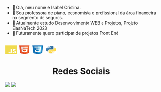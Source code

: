 - 👋 Olá, meu nome é Isabel Cristina.
- 👀 Sou professora de piano, economista e profissional da área financeira no segmento de seguros.  
- 🌱 Atualmente estudo Desenvolvimento WEB e Projetos, Projeto ElasNaTech 2023
- 💞️ Futuramente quero participar de projetos Front End

<div style="display: inline_block"><br>
  <img align="center" alt="JavaScript" height="30" width="40" src="https://raw.githubusercontent.com/devicons/devicon/master/icons/javascript/javascript-plain.svg">
  <img align="center" alt="HTML"       height="30" width="40" src="https://raw.githubusercontent.com/devicons/devicon/master/icons/html5/html5-original.svg">
  <img align="center" alt="CSS"        height="30" width="40" src="https://raw.githubusercontent.com/devicons/devicon/master/icons/css3/css3-original.svg">
  <img align="center" alt="Python"     height="30" width="40" src="https://raw.githubusercontent.com/devicons/devicon/master/icons/python/python-original.svg"> 
  
</div> 

  <div>
  <h1 align="center">Redes Sociais</h1>

<a href="https://www.linkedin.com/in/isabel-cristina-giansante-azevedo" target="_blank"><img src="https://img.shields.io/badge/-LinkedIn-%230077B5?style=for-the-badge&logo=linkedin&logoColor=white" target="_blank"></a>
   <a href = "mailto:isamaline.isa@gmail.com"><img src="https://img.shields.io/badge/Gmail-D14836?style=for-the-badge&logo=gmail&logoColor=white" target="_blank"></a>
</div>

<!---
isacristinagian/isacristinagian is a ✨ special ✨ repository because its `README.md` (this file) appears on your GitHub profile.
You can click the Preview link to take a look at your changes.
--->

